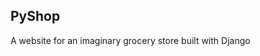 ## PyShop
A website for an imaginary grocery store built with Django

<!-- continued after a long time -->
